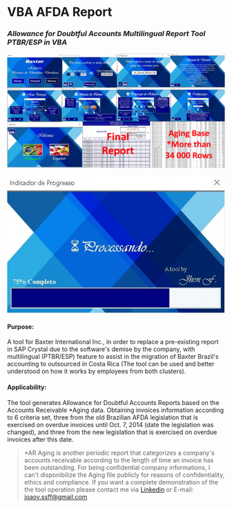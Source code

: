 # VBA AFDA Report

### **_Allowance for Doubtful Accounts Multilingual Report Tool PTBR/ESP in VBA_**

<p align="center"> 
<img src="figures/repository-open-graph.png">
</p>

<p align="center"> 
<img src="figures/Processando.png">
</p>

#### Purpose:
A tool for Baxter International Inc., in order to replace a pre-existing report in SAP Crystal due to the software's demise by the company, with multilingual (PTBR/ESP) feature to assist in the migration of Baxter Brazil's accounting to outsourced in Costa Rica (The tool can be used and better understood on how it works by employees from both clusters).

#### Applicability:
The tool generates Allowance for Doubtful Accounts Reports based on the Accounts Receivable *Aging data. Obtaining invoices information according to 6 criteria set, three from the old Brazilian AFDA legislation that is exercised on overdue invoices until Oct. 7, 2014 (date the legislation was changed), and three from the new legislation that is exercised on overdue invoices after this date.
>*AR Aging is another periodic report that categorizes a company's accounts receivable according to the length of time an invoice has been outstanding. For being confidential company informations, I can't disponibilize the Aging file publicly for reasons of confidentiality, ethics and compliance. If you want a complete demonstration of the the tool operation please contact me via [Linkedin](https://www.linkedin.com/in/jhonfrr/) or E-mail: joaov.ssff@gmail.com
